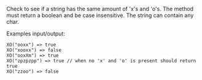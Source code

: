 Check to see if a string has the same amount of 'x's and 'o's. The method must return a boolean and be case insensitive. The string can contain any char.

Examples input/output:

    XO("ooxx") => true
    XO("xooxx") => false
    XO("ooxXm") => true
    XO("zpzpzpp") => true // when no 'x' and 'o' is present should return true
    XO("zzoo") => false
